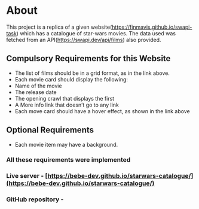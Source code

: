 # About
 This project is a replica of a given website(https://finmavis.github.io/swapi-task) which has a catalogue of star-wars movies. The data used was fetched from an API(https://swapi.dev/api/films) also provided.

## Compulsory Requirements for this Website 
 - The list of films should be in a grid format, as in the link above.
 - Each movie card should display the following:
 - Name of the movie
 - The release date
 - The opening crawl that displays the first
 - A More info link that doesn’t go to any link 
 - Each move card should have a hover effect, as shown in the link above
## Optional Requirements
 - Each movie item may have a background. 

### All these requirements were implemented
### Live server - [https://bebe-dev.github.io/starwars-catalogue/](https://bebe-dev.github.io/starwars-catalogue/)
### GitHub repository - []()
